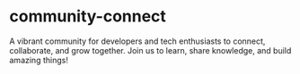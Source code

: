 # community-connect
A vibrant community for developers and tech enthusiasts to connect, collaborate, and grow together. Join us to learn, share knowledge, and build amazing things!

